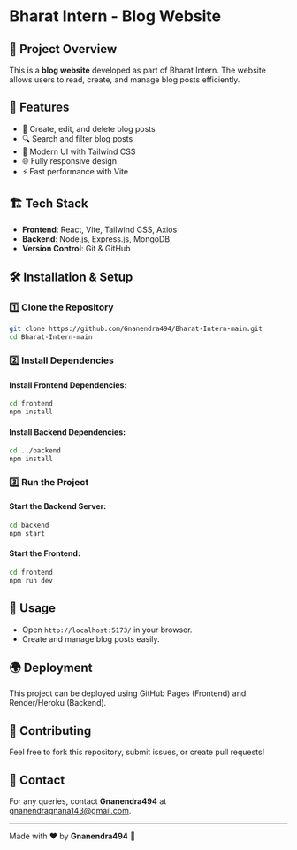 # Bharat Intern - Blog Website

## 📌 Project Overview
This is a **blog website** developed as part of Bharat Intern. The website allows users to read, create, and manage blog posts efficiently.

## 🚀 Features
- 📝 Create, edit, and delete blog posts
- 🔍 Search and filter blog posts
- 🎨 Modern UI with Tailwind CSS
- 🌐 Fully responsive design
- ⚡ Fast performance with Vite

## 🏗️ Tech Stack
- **Frontend**: React, Vite, Tailwind CSS, Axios
- **Backend**: Node.js, Express.js, MongoDB
- **Version Control**: Git & GitHub

## 🛠️ Installation & Setup

### **1️⃣ Clone the Repository**
```sh
git clone https://github.com/Gnanendra494/Bharat-Intern-main.git
cd Bharat-Intern-main
```

### **2️⃣ Install Dependencies**
#### Install Frontend Dependencies:
```sh
cd frontend
npm install
```
#### Install Backend Dependencies:
```sh
cd ../backend
npm install
```

### **3️⃣ Run the Project**
#### Start the Backend Server:
```sh
cd backend
npm start
```
#### Start the Frontend:
```sh
cd frontend
npm run dev
```

## 📜 Usage
- Open `http://localhost:5173/` in your browser.
- Create and manage blog posts easily.

## 🌍 Deployment
This project can be deployed using GitHub Pages (Frontend) and Render/Heroku (Backend).

## 🤝 Contributing
Feel free to fork this repository, submit issues, or create pull requests!

## 📧 Contact
For any queries, contact **Gnanendra494** at [gnanendragnana143@gmail.com](mailto:gnanendragnana143@gmail.com).

---
Made with ❤️ by **Gnanendra494** 🚀
